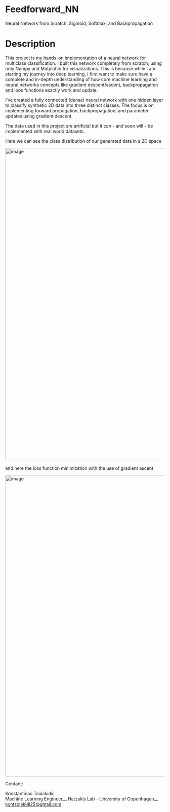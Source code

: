 # Feedforward_NN
Neural Network from Scratch: Sigmoid, Softmax, and Backpropagation

# Description

This project is my hands-on implementation of a neural network for multiclass classification. 
I built this network completely from scratch, using only Numpy and Matplotlib for visualizations. 
This is because while I am starting my journey into deep learning, i first want to make sure have a complete and in-depth understanding of how core machine learning and neural networks concepts like gradient descent/ascent, backpropagation and loos functions exactly work and update.

I’ve created a fully connected (dense) neural network with one hidden layer to classify synthetic 2D data into three distinct classes.
The focus is on implementing forward propagation, backpropagation, and parameter updates using gradient descent.

The data used in this project are artificial but it can - and soon will - be implemented with real world datasets.

Here we can see the class distribution of our generated data in a 2D space

<img width="989" alt="image" src="https://github.com/user-attachments/assets/32d084d3-8934-45ec-bc70-2e48e463affe">

and here the loss function minimization with the use of gradient ascent

<img width="952" alt="image" src="https://github.com/user-attachments/assets/d6f6cd17-28ea-4cea-b47b-67937dd76593">


Contact:

Konstantinos Tsolakidis  <br />
Machine Learning Engineer__
Hatzakis Lab - University of Copenhagen__
kontsolakidi25@gmail.com





